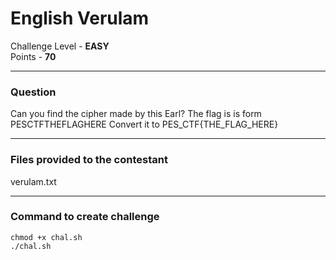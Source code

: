 # English Verulam

Challenge Level - __EASY__  
Points - __70__

---
### Question
Can you find the cipher made by this Earl?
The flag is is form PESCTFTHEFLAGHERE
Convert it to PES_CTF{THE_FLAG_HERE}

---
### Files provided to the contestant
verulam.txt

---
### Command to create challenge
```
chmod +x chal.sh
./chal.sh
```
